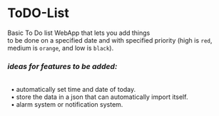 # ToDO-List
Basic To Do list WebApp that lets you add things
<br>
to be done on a specified date and with specified priority (high is `red`, medium is `orange`, and low is `black`).



### **_ideas for features to be added:_**

<br>
&nbsp; • automatically set time and date of today.
<br>
&nbsp; • store the data in a json that can automatically import itself.
<br>
&nbsp; • alarm system or notification system.
